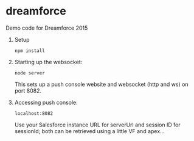 # dreamforce
Demo code for Dreamforce 2015

1. Setup

    ```
    npm install
    ```

1. Starting up the websocket:

    ```
    node server
    ```

    This sets up a push console website and websocket (http and ws) on port 8082.

1. Accessing push console:

    ```
    localhost:8082
    ```

    Use your Salesforce instance URL for serverUrl and session ID for sessionId; both can be retrieved using a little VF and apex...